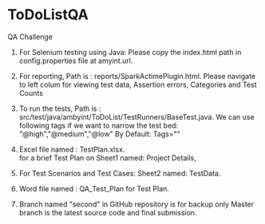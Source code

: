 # ToDoListQA
QA Challenge
1. For Selenium testing using Java:
   Please copy the index.html path in config.properties file at amyint.url. 
2. For reporting, Path is : reports/SparkActimePlugin.html. Please navigate to left colum for viewing test data, Assertion errors, Categories and Test Counts

3. To run the tests, Path is : src/test/java/ambyint/ToDoList/TestRunners/BaseTest.java. 
   We can use following tags if we want to narrow the test bed: "@high","@medium","@low"
   By Default: Tags=""

4. Excel file named : TestPlan.xlsx.  
   for a brief Test Plan on Sheet1 named: Project Details, 
5. For Test Scenarios and Test Cases: Sheet2 named: TestData. 
6. Word file named : QA_Test_Plan
   for Test Plan. 
7. Branch named "second" in GitHub repository is for backup only
  Master branch is the latest source code and final submission.
 
